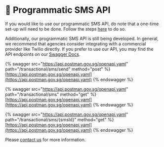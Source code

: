 # 🤳 Programmatic SMS API

If you would like to use our programmatic SMS API, do note that a one-time set-up will need to be done. Follow the steps [here](broken-reference) to do so.

Additionally, our programmatic SMS API is still being developed. In general, we recommend that agencies consider integrating with a commercial provider like Twilio directly. If you prefer to use our API, you may find the API endpoints on our [Swagger Docs](https://api.postman.gov.sg/docs/).

{% swagger src="https://api.postman.gov.sg/openapi.yaml" path="/transactional/sms/send" method="post" %}
[https://api.postman.gov.sg/openapi.yaml](https://api.postman.gov.sg/openapi.yaml)
{% endswagger %}

{% swagger src="https://api.postman.gov.sg/openapi.yaml" path="/transactional/sms" method="get" %}
[https://api.postman.gov.sg/openapi.yaml](https://api.postman.gov.sg/openapi.yaml)
{% endswagger %}

{% swagger src="https://api.postman.gov.sg/openapi.yaml" path="/transactional/sms/{smsId}" method="get" %}
[https://api.postman.gov.sg/openapi.yaml](https://api.postman.gov.sg/openapi.yaml)
{% endswagger %}

Please [contact us](https://go.gov.sg/postman-contact-us) for more information.
